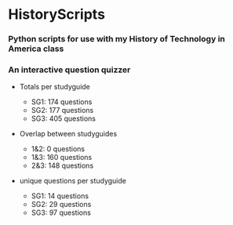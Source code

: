 # HistoryScripts
### Python scripts for use with my History of Technology in America class
### An interactive question quizzer

* Totals per studyguide
  * SG1: 174 questions
  * SG2: 177 questions
  * SG3: 405 questions

* Overlap between studyguides
  * 1&2: 0 questions
  * 1&3: 160 questions
  * 2&3: 148 questions

* unique questions per studyguide
  * SG1: 14 questions
  * SG2: 29 questions
  * SG3: 97 questions
